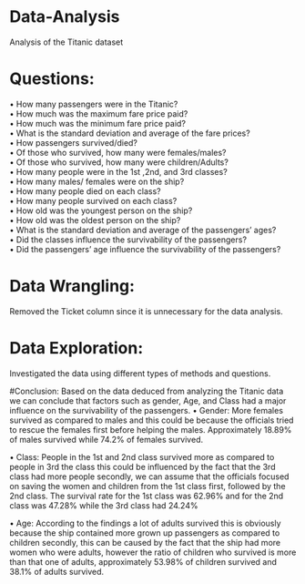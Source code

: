 # Data-Analysis
Analysis of the Titanic dataset

# Questions:
•	How many passengers were in the Titanic?<br>
•	How much was the maximum fare price paid?<br>
•	How much was the minimum fare price paid?<br>
•	What is the standard deviation and average of the fare prices?<br>
•	How passengers survived/died?<br>
•	Of those who survived, how many were females/males?<br>
•	Of those who survived, how many were children/Adults?<br>
•	How many people were in the 1st ,2nd, and 3rd classes?<br>
•	How many males/ females were on the ship?<br>
•	How many people died on each class?<br>
•	How many people survived on each class?<br>
•	How old was the youngest person on the ship?<br>
•	How old was the oldest person on the ship?<br>
•	What is the standard deviation and average of the passengers’ ages?<br>
•	Did the classes influence the survivability of the passengers? <br>
•	Did the passengers’ age influence the survivability of the passengers?<br>

# Data Wrangling:
  Removed the Ticket column since it is unnecessary for the data analysis.
  
# Data Exploration:
 Investigated the data using different types of methods and questions.
 
#Conclusion:
Based on the data deduced from analyzing the Titanic data we can conclude that factors such as    gender, Age, and Class had a major influence on the survivability of the passengers.
•	Gender: More females survived as compared to males and this could be because the officials tried to rescue the females first before helping the males. Approximately 18.89% of males survived while 74.2% of females survived.

•	Class: People in the 1st and 2nd class survived more as compared to people in 3rd the class this could be influenced by the fact that the 3rd class had more people secondly, we can assume that the officials focused on saving the women and children from the 1st class first, followed by the 2nd class. The survival rate for the 1st class was 62.96% and for the 2nd class was 47.28% while the 3rd class had 24.24%

•	Age: According to the findings a lot of adults survived this is obviously because the ship contained more grown up passengers as compared to children secondly, this can be caused by the fact that the ship had more women who were adults, however the ratio of children who survived is more than that one of adults, approximately 53.98% of children survived and 38.1% of adults survived.  
